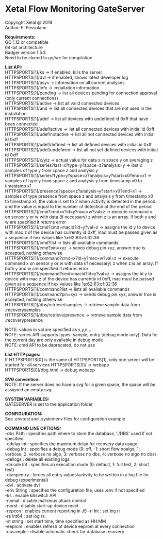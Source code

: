 # Xetal Flow Monitoring GateServer

Copyright Xetal @ 2019  
Author: F. Pessolano  

**Requirements:**  
GO 1.12 or compatible  
64-bit architecture  
Badger version 1.5.3  
Need to be cloned to go/src for compilation  

**List API:**  
HTTPSPORTS[1]/ks -> if enabled, kills the server  
HTTPSPORTS[1]/dvl -> if enabled, shows latest developer log 
HTTPSPORTS[1]/asys -> information on all current analyses  
HTTPSPORTS[1]/info -> installation information  
HTTPSPORTS[1]/pending -> list all devices pending for connection approval (only current connections)    
HTTPSPORTS[1]/active -> list all valid connected devices  
HTTPSPORTS[1]/und -> list all connected devices that are not used in the installation  
HTTPSPORTS[1]/udef -> list all devices with undefined id 0xff that have been connected  
HTTPSPORTS[1]/udef/active -> list all connected devices with initial id 0xff  
HTTPSPORTS[1]/udef/notactive -> list all not connected devices with initial id 0xff  
HTTPSPORTS[1]/udef/defined -> list all defined devices with initial id 0xff  
HTTPSPORTS[1]/udef/undefined -> list all not yet defined devices with initial id 0xff  
HTTPSPORTS[1]/x/y/z -> actual value for data x in space y on averaging z  
HTTPSPORTS[1]/series?last=x?type=y?space=z?analysis=y -> last x samples of type y from space z and analysis y  
HTTPSPORTS[1]/series?type=y?space=z?analysis=y?start=x0?end=x1 -> samples of type y from space z and analysis y from timestamp x0 to timestamp x1  
HTTPSPORTS[1]/presence?space=z?analysis=y?start=x0?end=x1 -> samples of type presence from space z and analysis y from timestamp x0 to timestamp x1, the value is set to 2 when activity is detected in the period and the value is equal to the number of detection at the end of the period  
HTTPSPORTS[1]/cmd?cmd=x?id=y?mac=w?val=z -> execute command x on sensor y or w with data (if necessary) z when z is an array. If both y and w are specified it returns error    
HTTPSPORTS[1]/cmd?cmd=macid?id=y?val=z -> assigns the id y to device with mac z of the device has currently id 0xff, mac must be passed given as a sequence if hex values like 1a:62:63:ef:32:36  
HTTPSPORTS[1]/cmd?list -> lists all available commands  
HTTPSPORTS[1]/cmd?pin=xyz -> sends debug pin xyz, answer true is accepted, nothing otherwise  
HTTPSPORTS[1]/command?cmd=x?id=y?mac=w?val=z -> execute command x on sensor y or w with data (if necessary) z when z is an array. If both y and w are specified it returns error    
HTTPSPORTS[1]/command?cmd=macid?id=y?val=z -> assigns the id y to device with mac z of the device has currently id 0xff, mac must be passed given as a sequence if hex values like 1a:62:63:ef:32:36  
HTTPSPORTS[1]/command?list -> lists all available commands  
HTTPSPORTS[1]/command?pin=xyz -> sends debug pin xyz, answer true is accepted, nothing otherwise  
HTTPSPORTS[1]/dbs/retrieve/samples -> retrieve sample data from .recoverysamples  
HTTPSPORTS[1]/dbs/retrieve/presence -> retrieve sample data from .recoverypresence  

  
NOTE: values in val are specified as x,y,n,..   
NOTE: series API supports types: sample, entry (debug mode only). Data for the current day are only available in debug mode  
NOTE: cmd API to be deprecated, do not use  

**List HTTP pages:**  
If HTTPSPORTS[0] is the same of HTTPSPORTS[1], only one server will be started for all services
HTTPSPORTS[0]/ -> webapp
HTTPSPORTS[0]/dbg.html -> debug webapp  

**SVG convention:**   
NOTE: If the server does no have a svg for a given space, the space will be assigned an empty.svg  

**SYSTEM VARIABLES:**  
GATESERVER is set to the application folder  

**CONFIGURATION:**  
See .envtest and .systemenv files for configuration example

**COMMAND LINE OPTIONS:**  
-dbs Path : specifies path where to store the database, './DBS' used if not specified  
-cdelay int : specifies the maximum delay for recovery data usage  
-debug Int : specifies a debug mode (0: off, -1: short flow noalgo, 1: verbose, 2: verbose no algo, 3: verbose no dbs, 4: verbose no algo no dbs)  
-dellogs : delete all existing logs  
-dmode Int : specifies an execution mode (0: default, 1: full test, 2: short test)  
-dumpentry : forces all entry values/activity to be written in a log file for debug (experimental)  
-dvl : activate dvl  
-env String : specifies the configuration file, uses .env if not specified  
-ks : enable killswitch API  
-nomal : disable malicious attack control  
-norst : disable start-up device reset  
-repcon : enables current reporting in JS
-ri Int : set log ri  
-rs Int64 : set log rs  
-st string : set start time, time specified as HH:MM  
-eeprom : enables refresh of device eeprom at every connection  
-nosample : disable automatic check for database recovery  


